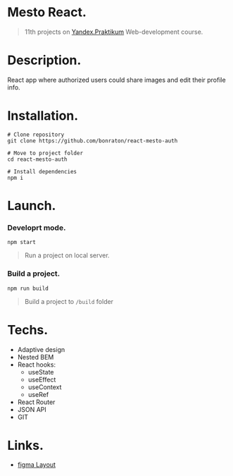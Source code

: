 # Mesto React.
> 11th projects on [Yandex.Praktikum](https://practicum.yandex.ru/profile/web/) Web-development course.

# Description.
React app where authorized users could share images and edit their profile info.

# Installation. 

```
# Clone repository
git clone https://github.com/bonraton/react-mesto-auth

# Move to project folder
cd react-mesto-auth

# Install dependencies
npm i
```

# Launch.
### Developrt mode.
```
npm start
```
> Run a project on local server.

### Build a project.
``` 
npm run build
```
> Build a project to `/build` folder

# Techs.
- Adaptive design
- Nested BEM
- React hooks:
  - useState 
  - useEffect
  - useContext
  - useRef
- React Router
- JSON API
- GIT


# Links.
- [figma Layout](https://www.figma.com/file/2cn9N9jSkmxD84oJik7xL7/JavaScript.-Sprint-4?node-id=0%3A1)
